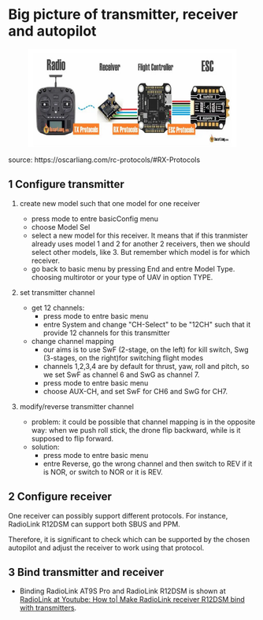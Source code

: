 # Big picture of transmitter, receiver and autopilot
<figure>
    <img src="1_Assembly/Transmitter/protocols.png"
         height="200">
</figure>
source: https://oscarliang.com/rc-protocols/#RX-Protocols

## 1 Configure transmitter
1. create new model such that one model for one receiver
    - press mode to entre basicConfig menu
    - choose Model Sel
    - select a new model for this receiver. It means that if this tranmister already uses model 1 and 2 for another 2 receivers, then we should select other models, like 3. But remember which model is for which receiver.
    - go back to basic menu by pressing End and entre Model Type. choosing multirotor or your type of UAV in option TYPE.

3. set transmitter channel
    -  get 12 channels:
        - press mode to entre basic menu
        - entre System and change "CH-Select" to be "12CH" such that it provide 12 channels for this transmitter
    -  change channel mapping
        - our aims is to use SwF (2-stage, on the left) for kill switch, Swg (3-stages, on the right)for switching flight modes 
        - channels 1,2,3,4 are by default for thrust, yaw, roll and pitch, so we set SwF as channel 6 and SwG as channel 7.
        - press mode to entre basic menu
        - choose AUX-CH, and set SwF for CH6 and SwG for CH7.
           
4. modify/reverse transmitter channel
    - problem: it could be possible that channel mapping is in the opposite way: when we push roll stick, the drone flip backward, while is it supposed to flip forward. 
    - solution:
        - press mode to entre basic menu
        - entre Reverse, go the wrong channel and then switch to REV if it is NOR, or switch to NOR or it is REV.

## 2 Configure receiver
One receiver can possibly support different protocols. For instance, RadioLink R12DSM can support both SBUS and PPM.

Therefore, it is significant to check which can be supported by the chosen autopilot and adjust the receiver to work using that protocol.

## 3 Bind transmitter and receiver        
- Binding RadioLink AT9S Pro and RadioLink R12DSM is shown at [RadioLink at Youtube: How to| Make RadioLink receiver R12DSM bind with transmitters](https://www.youtube.com/watch?v=KpSXgxUHlPw&ab_channel=RadioLink).